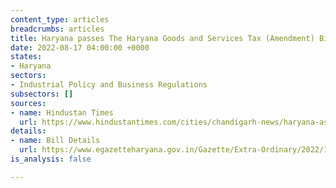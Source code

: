 ```yaml
---
content_type: articles
breadcrumbs: articles
title: Haryana passes The Haryana Goods and Services Tax (Amendment) Bill 2022
date: 2022-08-17 04:00:00 +0000
states:
- Haryana
sectors:
- Industrial Policy and Business Regulations
subsectors: []
sources:
- name: Hindustan Times
  url: https://www.hindustantimes.com/cities/chandigarh-news/haryana-assembly-passes-4-bills-refers-one-to-select-committee-101660169768464.html
details:
- name: Bill Details
  url: https://www.egazetteharyana.gov.in/Gazette/Extra-Ordinary/2022/141-2022-Ext/14222.pdf
is_analysis: false

---
```

